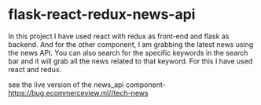 # flask-react-redux-news-api

In this project I have used react with redux as front-end and flask as backend.
And for the other component, I am grabbing the latest news using the news API. You can also search for the specific keywords in the search bar and it will grab all the news related to that keyword. For this I have used react and redux. 



see the live version of the news_api component- https://bug.ecommerceview.ml//tech-news
